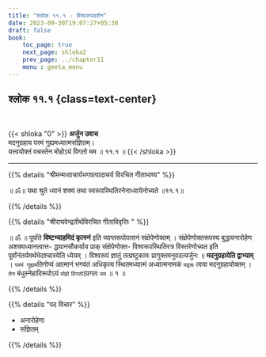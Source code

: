 ```yaml
---
title: "श्लोक ११.१ - विश्वरूपदर्शन"
date: 2023-09-30T19:07:27+05:30
draft: false
book:
    toc_page: true
    next_page: shloka2
    prev_page: ../chapter11
    menu : geeta_menu
---
```




## श्लोक ११.१ {class=text-center}

<br/>

{{< shloka  "0"  >}}
**अर्जुन उवाच**  
मदनुग्रहाय परमं गुह्यमध्यात्मसंज्ञितम्।  
यत्त्वयोक्तं वचस्तेन मोहोऽयं विगतो मम ॥ ११.१ ॥
{{< /shloka >}}

---

{{% details "श्रीमन्मध्वाचार्यभगवत्पादाचर्य विरचित  गीताभाष्य" %}}

॥ ॐ॥ यथा श्रुते ध्यानं शक्यं तथा स्वरूपस्थितिरनेनाध्यायेनोच्यते ॥११.१॥

{{% /details %}}



{{% details "श्रीराघवेन्द्रतीर्थविरचित गीताविवृत्तिः " %}}

॥ ॐ ॥ पूर्वांते **विष्टभ्याहमिदं कृत्स्नं**  इति व्याप्तरूपोपासनं 
संक्षेपेणोक्तम्‌ ।  संक्षेपेणोक्तरूपस्य 
बुद्धावनारोहेण अशक्यध्यानत्वात्त- 
द्ध्यानसौकर्याय प्राक्‌ 
संक्षेपेणोक्त- विश्वरूपस्थितिरत्र विस्तरेणोच्यत 
इति पूर्वांनंतर्यमर्थभेदश्चास्येति ध्येयम्‌ । 
विश्वरूपं ज्ञातुं तत्प्रष्टुकामः 
प्रागुक्तमनुवदत्यर्जुनः 
॥ **मदनुग्रहायेति द्वाभ्याम्‌** । 
`परमं गुह्यम`तिगोप्यं आत्मानं
भगवंतं अधिकृत्य स्थितमध्यात्मं अध्यात्मनामकं 
`यद्वचः` त्वया मदनुग्रहायोक्तम्‌ । 
`तेन` बंधुस्नेहादिरूपोऽयं `मोहो` `विगतो`ऽपगतः 
`मम` ॥ १ ॥


{{% /details %}}



{{% details "पद विचार" %}}

- अनारोहेणा
- संज्ञितम्

{{% /details %}}
